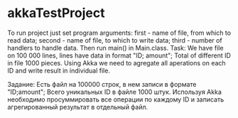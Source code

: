 # akkaTestProject
To run project just set program arguments:
first - name of file, from which to read data;
second - name of file, to which to write data;
third - number of handlers to handle data.
Then run main() in Main.class.
Task:
We have file on 100 000 lines, lines have data in format "ID; amount"; Total of different ID in file 1000 pieces.
Using Akka we need to agregate all aperations on each ID and write result in individual file.

Задание:
Есть файл на 100000 строк, в нем записи в формате "ID;amount"; Всего уникальных ID в файле 1000 штук. 
Используя Akka необходимо просуммировать все операции по каждому ID и записать агрегированный результат в отдельный файл.
